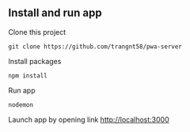 ## Install and run app
Clone this project
```
git clone https://github.com/trangnt58/pwa-server
```
Install packages
```
npm install
```
Run app
```
nodemon
```
Launch app by opening link [http://localhost:3000](http://localhost:3000)
